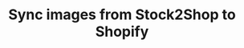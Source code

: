 ---
title: "Sync images from Stock2Shop to Shopify"
name: "channelmeta_shopify"
key: "block_image_enabled"
description: "If false S2S creates images on Shopify. If true S2S cannot add or create images on Shopify."
user_friendly_description: "Determine whether or not you want to sync product images from Stock2Shop to Shopify."
default: "true"
values: []
tags: [channelmeta,shopify]
type: "meta"
process: "products"
headless: true
---